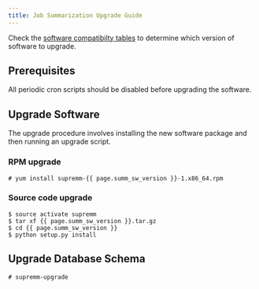 ```yaml
---
title: Job Summarization Upgrade Guide
---
```


Check the [software compatibilty tables](supremm-install-overview.md#software-compatibility)
to determine which version of software to upgrade.

## Prerequisites

All periodic cron scripts should be disabled before upgrading the software.

## Upgrade Software

The upgrade procedure involves installing the new software package and then running
an upgrade script.

### RPM upgrade

    # yum install supremm-{{ page.summ_sw_version }}-1.x86_64.rpm

### Source code upgrade

    $ source activate supremm
    $ tar xf {{ page.summ_sw_version }}.tar.gz
    $ cd {{ page.summ_sw_version }}
    $ python setup.py install

## Upgrade Database Schema

    # supremm-upgrade


